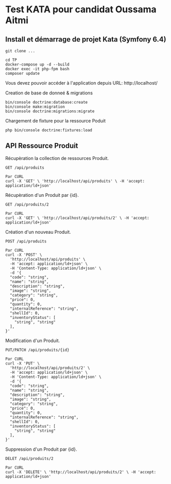 # Test KATA pour candidat Oussama Aitmi 


## Install et démarrage de projet Kata (Symfony 6.4)

```console
git clone ...

cd TP
docker-compose up -d --build
docker exec -it php-fpm bash
composer update
```

Vous devez pouvoir accéder à l'application depuis URL: http://localhost/

Creation de base de donneé & migrations

```console
bin/console doctrine:database:create
bin/console make:migration
bin/console doctrine:migrations:migrate
```


Chargement de fixture pour la ressource Poduit

```console
php bin/console doctrine:fixtures:load
```

## API Ressource Produit


Récupèration la collection de ressources Produit.
```console
GET /api/produits

Par CURL
curl -X 'GET' \ 'http://localhost/api/produits' \ -H 'accept: application/ld+json'
```

Récupèration d'un Produit par {id}.
```console
GET /api/produits/2

Par CURL
curl -X 'GET' \ 'http://localhost/api/produits/2' \ -H 'accept: application/ld+json'
```

Création d'un nouveau Produit.
```console
POST /api/produits

Par CURL
curl -X 'POST' \
  'http://localhost/api/produits' \
  -H 'accept: application/ld+json' \
  -H 'Content-Type: application/ld+json' \
  -d '{
  "code": "string",
  "name": "string",
  "description": "string",
  "image": "string",
  "category": "string",
  "price": 0,
  "quantity": 0,
  "internalReference": "string",
  "shellId": 0,
  "inventoryStatus": [
    "string", "string"
  ],
}'
```

Modification d'un  Produit.
```console
PUT/PATCH /api/produits/{id}

Par CURL
curl -X 'PUT' \
  'http://localhost/api/produits/2' \
  -H 'accept: application/ld+json' \
  -H 'Content-Type: application/ld+json' \
  -d '{
  "code": "string",
  "name": "string",
  "description": "string",
  "image": "string",
  "category": "string",
  "price": 0,
  "quantity": 0,
  "internalReference": "string",
  "shellId": 0,
  "inventoryStatus": [
    "string", "string"
  ],
}'
```

Suppression d'un Produit par {id}.
```console
DELET /api/produits/2

Par CURL
curl -X 'DELETE' \ 'http://localhost/api/produits/2' \ -H 'accept: application/ld+json'
```
